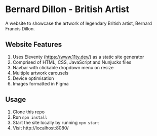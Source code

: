 # Bernard Dillon - British Artist 

A website to showcase the artwork of legendary British artist, Bernard Francis Dillon.

## Website Features 

1. Uses Eleventy (https://www.11ty.dev/) as a static site generator
2. Comprised of HTML, CSS, JavaScript and Nunjucks files
3. Navbar with clickable dropdown menu on resize  
4. Multiple artwork carousels
5. Device optimisation  
6. Images formatted in Figma

## Usage 

1. Clone this repo
2. Run `npm install`
3. Start the site locally by running `npm start`
4. Visit http://localhost:8080/  

